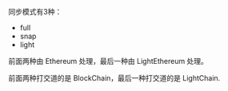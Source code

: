 同步模式有3种：

* full
* snap
* light

前面两种由 Ethereum 处理，最后一种由 LightEthereum 处理。

前面两种打交道的是 BlockChain，最后一种打交道的是 LightChain.





